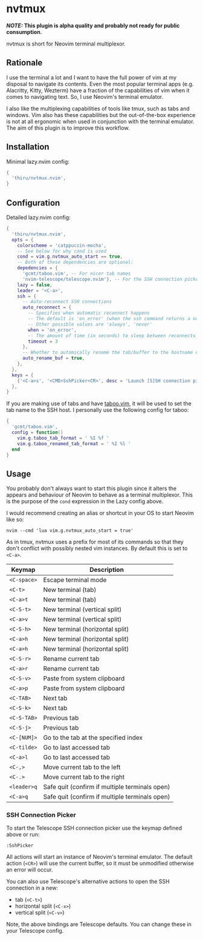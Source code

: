 # nvtmux

**_NOTE:_ This plugin is alpha quality and probably not ready for public consumption.**

nvtmux is short for Neovim terminal multiplexor.

## Rationale

I use the terminal a lot and I want to have the full power of vim at my disposal to navigate its
contents. Even the most popular terminal apps (e.g. Alacritty, Kitty, Wezterm) have a fraction of
the capabilities of vim when it comes to navigating text. So, I use Neovim's terminal emulator.

I also like the multiplexing capabilities of tools like tmux, such as tabs and windows. Vim also
has these capabilities but the out-of-the-box experience is not at all ergonomic when used in
conjunction with the terminal emulator. The aim of this plugin is to improve this workflow.

## Installation

Minimal lazy.nvim config:

```lua
{
  'thiru/nvtmux.nvim',
}
```

## Configuration

Detailed lazy.nvim config:

```lua
{
  'thiru/nvtmux.nvim',
  opts = {
    colorscheme = 'catppuccin-mocha',
    -- See below for why cond is used
    cond = vim.g.nvtmux_auto_start == true,
    -- Both of these dependencies are optional:
    depedencies = {
      'gcmt/taboo.vim', -- For nicer tab names
      'nvim-telescope/telescope.nvim'}, -- For the SSH connection picker
    lazy = false,
    leader = '<C-a>',
    ssh = {
      -- Auto-reconnect SSH connections
      auto_reconnect = {
        -- Specifies when automatic reconnect happens
        -- The default is 'on_error' (when the ssh command returns a non-zero exit code)
        -- Other possible values are 'always', 'never'
        when = 'on_error',
        -- The amount of time (in seconds) to sleep between reconnects
        timeout = 3
      },
      -- Whether to automically rename the tab/buffer to the hostname of the SSH connection
      auto_rename_buf = true,
    },
  },
  keys = {
    {'<C-a>s', '<CMD>SshPicker<CR>', desc = 'Launch [S]SH connection picker'},
  },
}
```

If you are making use of tabs and have [taboo.vim](https://github.com/gcmt/taboo.vim), it will be
used to set the tab name to the SSH host. I personally use the following config for taboo:

```lua
{
  'gcmt/taboo.vim',
  config = function()
    vim.g.taboo_tab_format = ' %I %f '
    vim.g.taboo_renamed_tab_format = ' %I %l '
  end
}
```

## Usage

You probably don't always want to start this plugin since it alters the appears and behaviour of
Neovim to behave as a terminal multiplexor. This is the purpose of the `cond` expression in the
Lazy config above.

I would recommend creating an alias or shortcut in your OS to start Neovim like so:

```shell
nvim --cmd 'lua vim.g.nvtmux_auto_start = true'
```

As in tmux, nvtmux uses a prefix for most of its commands so that they don't conflict with possibly
nested vim instances. By default this is set to `<C-a>`.

| Keymap | Description |
| ------ | ----------- |
| `<C-space>` | Escape terminal mode |
| `<C-t>` | New terminal (tab) |
| `<C-a>t` | New terminal (tab) |
| `<C-S-t>` | New terminal (vertical split) |
| `<C-a>v` | New terminal (vertical split) |
| `<C-S-h>` | New terminal (horizontal split) |
| `<C-a>h` | New terminal (horizontal split) |
| `<C-a>h` | New terminal (horizontal split) |
| `<C-S-r>` | Rename current tab |
| `<C-a>r` | Rename current tab |
| `<C-S-v>` | Paste from system clipboard |
| `<C-a>p` | Paste from system clipboard |
| `<C-TAB>` | Next tab |
| `<C-S-k>` | Next tab |
| `<C-S-TAB>` | Previous tab |
| `<C-S-j>` | Previous tab |
| `<C-[NUM]>` | Go to the tab at the specified index |
| `<C-tilde>` | Go to last accessed tab |
| `<C-a>l` | Go to last accessed tab |
| `<C-,>` | Move current tab to the left |
| `<C-.>` | Move current tab to the right |
| `<leader>q` | Safe quit (confirm if multiple terminals open) |
| `<C-a>q` | Safe quit (confirm if multiple terminals open) |

### SSH Connection Picker

To start the Telescope SSH connection picker use the keymap defined above or run:

```vim
:SshPicker
```

All actions will start an instance of Neovim's terminal emulator. The default action (`<CR>`)
will use the current buffer, so it must be unmodified otherwise an error will occur.

You can also use Telescope's alternative actions to open the SSH connection in a new:

- tab (`<C-t>`)
- horizontal split (`<C-x>`)
- vertical split (`<C-v>`)

Note, the above bindings are Telescope defaults. You can change these in your Telescope config.
